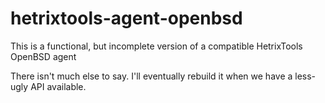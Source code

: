 # hetrixtools-agent-openbsd
This is a functional, but incomplete version of a compatible HetrixTools OpenBSD agent

There isn't much else to say.  I'll eventually rebuild it when we have a less-ugly API available.
